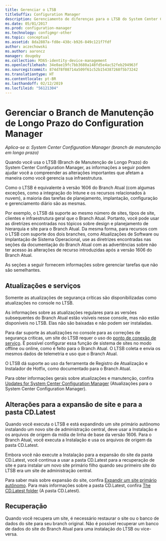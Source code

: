 ```yaml
---
title: Gerenciar o LTSB
titleSuffix: Configuration Manager
description: Gerenciamento de diferenças para o LTSB do System Center Configuration Manager.
ms.date: 05/01/2017
ms.prod: configuration-manager
ms.technology: configmgr-other
ms.topic: conceptual
ms.assetid: 8da2887a-fd8e-438c-b926-849c121f7fdf
author: aczechowski
ms.author: aaroncz
manager: dougeby
ms.collection: M365-identity-device-management
ms.openlocfilehash: 34e0ae19fc7bb3680a148fd5e4ac52feb294963f
ms.sourcegitcommit: 874d78f08714a509f61c52b154387268f5b73242
ms.translationtype: HT
ms.contentlocale: pt-BR
ms.lasthandoff: 02/12/2019
ms.locfileid: "56121304"
---
```

# <a name="manage-the-long-term-servicing-branch-of-configuration-manager"></a>Gerenciar o Branch de Manutenção de Longo Prazo do Configuration Manager

*Aplica-se a: System Center Configuration Manager (branch de manutenção em longo prazo)*

Quando você usa o LTSB (Branch de Manutenção de Longo Prazo) do System Center Configuration Manager, as informações a seguir podem ajudar você a compreender as alterações importantes que afetam a maneira como você gerencia sua infraestrutura.

Como o LTSB é equivalente à versão 1606 do Branch Atual (com algumas exceções, como a integração do Intune e os recursos relacionados à nuvem), a maioria das tarefas de planejamento, implantação, configuração e gerenciamento diário são as mesmas.

Por exemplo, o LTSB dá suporte ao mesmo número de sites, tipos de site, clientes e infraestrutura geral que o Branch Atual. Portanto, você pode usar as diretrizes encontradas nos tópicos sobre design e planejamento de hierarquia e site para o Branch Atual. Da mesma forma, para recursos com o LTSB com suporte dos dois branches, como Atualizações de Software ou Implantação de Sistema Operacional, use as diretrizes encontradas nas seções da documentação do Branch Atual com as advertências sobre não ter acesso às alterações de recurso introduzidas após a versão 1606 do Branch Atual.

As seções a seguir fornecem informações sobre gerenciar tarefas que não são semelhantes.

## <a name="updates-and-servicing"></a>Atualizações e serviços
Somente as atualizações de segurança críticas são disponibilizadas como atualizações no console no LTSB.  

As informações sobre as atualizações regulares para as versões subsequentes do Branch Atual estão visíveis nesse console, mas não estão disponíveis no LTSB. Elas não são baixadas e não podem ser instaladas.

Para dar suporte às atualizações no console para as correções de segurança críticas, um site do LTSB requer o uso do [ponto de conexão de serviço](/sccm/core/servers/deploy/configure/about-the-service-connection-point). É possível configurar essa função de sistema de sites no modo offline ou online, como é feito para o Branch Atual. O LTSB coleta e envia os mesmos dados de telemetria e uso que o Branch Atual.

O LTSB dá suporte ao uso da ferramenta de Registro de Atualização e Instalador de Hotfix, como documentado para o Branch Atual.

Para obter informações gerais sobre atualizações e manutenção, confira [Updates for System Center Configuration Manager](/sccm/core/servers/manage/updates) (Atualizações para o System Center Configuration Manager).


## <a name="changes-for-site-expansion-and-the-cdlatest-folder"></a>Alterações para a expansão de site e para a pasta CD.Latest
Quando você executa o LTSB e está expandindo um site primário autônomo instalando um novo site de administração central, deve usar a Instalação e os arquivos de origem da mídia de linha de base da versão 1606. Para o Branch Atual, você executa a Instalação e usa os arquivos de origem da pasta CD.Latest.

Embora você não execute a Instalação para a expansão do site da pasta CD.Latest, você continua a usar a pasta CD.Latest para a recuperação de site e para instalar um novo site primário filho quando seu primeiro site do LTSB era um site de administração central.

Para saber mais sobre expansão do site, confira [Expandir um site primário autônomo](/sccm/core/servers/deploy/install/use-the-setup-wizard-to-install-sites#expand-a-stand-alone-primary-site). Para mais informações sobre a pasta CD.Latest, confira [The CD.Latest folder](/sccm/core/servers/manage/the-cd.latest-folder) (A pasta CD.Latest).


## <a name="recovery"></a>Recuperação
Quando você recupera um site, é necessário restaurar o site ou o banco de dados do site para seu branch original. Não é possível recuperar um banco de dados do site do Branch Atual para uma instalação do LTSB ou vice-versa.
